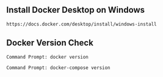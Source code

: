 Install Docker Desktop on Windows
---------------------------------
``
https://docs.docker.com/desktop/install/windows-install
``

Docker Version Check
--------------------
``
Command Prompt: docker version
``

``
Command Prompt: docker-compose version
``
